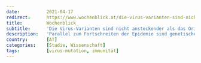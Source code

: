 ```yaml
---
date:          2021-04-17
redirect:      https://www.wochenblick.at/die-virus-varianten-sind-nicht-ansteckender-als-das-original/
title:         Wochenblick
subtitle:      'Die Virus-Varianten sind nicht ansteckender als das Original'
description:   'Parallel zum Fortschreiten der Epidemie sind genetische Modifikationen des Virus SARS-CoV-2 aufgetreten. Gesundheitsbehörden und Medien sind bezüglich der angeblich höheren Risikoprofile dieser neuen Varianten und einer potenziellen Umgehung der Immunität alarmiert.'
country:       [AT]
categories:    [Studie, Wissenschaft]
tags:          [virus-mutation, immunität]
---
```

